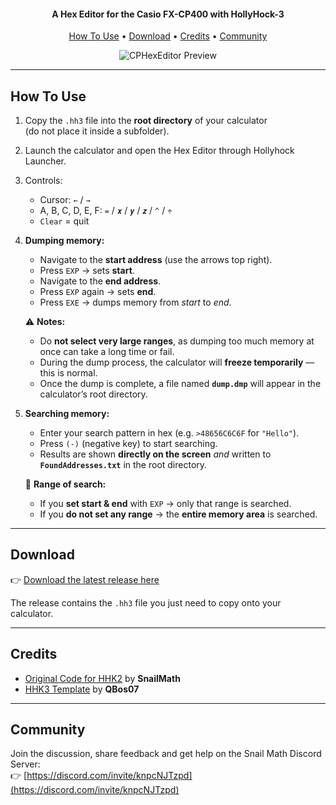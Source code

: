 <h4 align="center">A Hex Editor for the Casio FX-CP400 with HollyHock-3</h4>

<p align="center">
  <a href="#how-to-use">How To Use</a> •
  <a href="#download">Download</a> •
  <a href="#credits">Credits</a> •
  <a href="#community">Community</a>
</p>

<p align="center">
  <img src="https://raw.githubusercontent.com/PyCSharp/HexEditor-For-HHK3/refs/heads/main/image.png" alt="CPHexEditor Preview">
</p>

---

## How To Use

1. Copy the `.hh3` file into the **root directory** of your calculator  
   (do not place it inside a subfolder).

2. Launch the calculator and open the Hex Editor through Hollyhock Launcher.  

3. Controls:  
   - Cursor: `←` / `→`  
   - A, B, C, D, E, F: `=` / `𝒙` / `𝒚` / `𝒛` / `^` / `÷`  
   - `Clear` = quit  

4. **Dumping memory:**  
   - Navigate to the **start address** (use the arrows top right).  
   - Press `EXP` → sets **start**.  
   - Navigate to the **end address**.  
   - Press `EXP` again → sets **end**.  
   - Press `EXE` → dumps memory from *start* to *end*.  

   ⚠️ **Notes:**  
   - Do **not select very large ranges**, as dumping too much memory at once can take a long time or fail.  
   - During the dump process, the calculator will **freeze temporarily** — this is normal.  
   - Once the dump is complete, a file named **`dump.dmp`** will appear in the calculator’s root directory.  

5. **Searching memory:**  
   - Enter your search pattern in hex (e.g. `>48656C6C6F` for `"Hello"`).  
   - Press `(-)` (negative key) to start searching.  
   - Results are shown **directly on the screen** *and* written to **`FoundAddresses.txt`** in the root directory.  

   📌 **Range of search:**  
   - If you **set start & end** with `EXP` → only that range is searched.  
   - If you **do not set any range** → the **entire memory area** is searched.  

---

## Download

👉 [Download the latest release here](https://github.com/PyCSharp/HexEditor-For-HHK3/releases)

The release contains the `.hh3` file you just need to copy onto your calculator.

---

## Credits

- [Original Code for HHK2](https://github.com/SnailMath/CPhexEditor) by **SnailMath**
- [HHK3 Template](https://github.com/QBos07/HHK3template) by **QBos07**

---

## Community

Join the discussion, share feedback and get help on the Snail Math Discord Server:  
👉 [https://discord.com/invite/knpcNJTzpd](https://discord.com/invite/knpcNJTzpd)  
